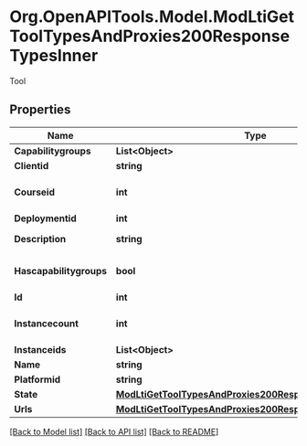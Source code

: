 # Org.OpenAPITools.Model.ModLtiGetToolTypesAndProxies200ResponseTypesInner
Tool

## Properties

Name | Type | Description | Notes
------------ | ------------- | ------------- | -------------
**Capabilitygroups** | **List&lt;Object&gt;** |  | [optional] 
**Clientid** | **string** | Client ID | [optional] 
**Courseid** | **int** | Tool type course | [optional] [default to 0]
**Deploymentid** | **int** | Deployment ID | [optional] 
**Description** | **string** | Tool type description | [optional] 
**Hascapabilitygroups** | **bool** | Indicate if capabilitygroups is populated | [optional] 
**Id** | **int** | Tool type id | [optional] 
**Instancecount** | **int** | The number of times this tool is being used | [optional] 
**Instanceids** | **List&lt;Object&gt;** |  | [optional] 
**Name** | **string** | Tool type name | [optional] 
**Platformid** | **string** | Platform ID | [optional] 
**State** | [**ModLtiGetToolTypesAndProxies200ResponseTypesInnerState**](ModLtiGetToolTypesAndProxies200ResponseTypesInnerState.md) |  | [optional] 
**Urls** | [**ModLtiGetToolTypesAndProxies200ResponseTypesInnerUrls**](ModLtiGetToolTypesAndProxies200ResponseTypesInnerUrls.md) |  | [optional] 

[[Back to Model list]](../README.md#documentation-for-models) [[Back to API list]](../README.md#documentation-for-api-endpoints) [[Back to README]](../README.md)

